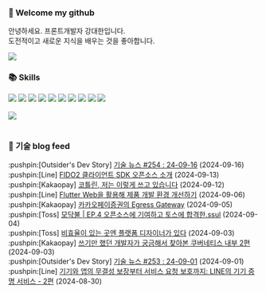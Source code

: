 ### 👋 Welcome my github

안녕하세요. 프론트개발자 강대한입니다.
<br>
도전적이고 새로운 지식을 배우는 것을 좋아합니다.

<!--
![header](https://capsule-render.vercel.app/api?type=Waving&color=auto&height=300&section=header&text=Welcome&fontAlignY=40&desc=KangDaeHan%20github%20&descSize=20&descAlignY=55&animation=fadeIn&fontSize=90)

**KangDaeHan/KangDaeHan** is a ✨ _special_ ✨ repository because its `README.md` (this file) appears on your GitHub profile.

Here are some ideas to get you started:

- 🔭 I’m currently working on ...
- 🌱 I’m currently learning ...
- 👯 I’m looking to collaborate on ...
- 🤔 I’m looking for help with ...
- 💬 Ask me about ...
- 📫 How to reach me: ...
- 😄 Pronouns: ...
- ⚡ Fun fact: ...
-->

<a href="https://twinfamily.github.io" target="_blank"><img src="https://img.shields.io/badge/Blog-121D33?style=flat-square&logo=blogger&logoColor=ffffff"/></a>

### :books: Skills
<a href="#" target="_blank"><img src="https://img.shields.io/badge/React-61DAFB?style=flat-square&logo=react&logoColor=ffffff"/></a>
<a href="#" target="_blank"><img src="https://img.shields.io/badge/Html5-E34F26?style=flat-square&logo=html5&logoColor=ffffff"/></a>
<a href="#" target="_blank"><img src="https://img.shields.io/badge/Javascript-F7DF1E?style=flat-square&logo=javascript&logoColor=ffffff"/></a>
<a href="#" target="_blank"><img src="https://img.shields.io/badge/Cssmodules-000000?style=flat-square&logo=cssmodules&logoColor=ffffff"/></a>
<a href="#" target="_blank"><img src="https://img.shields.io/badge/Node.js-339933?style=flat-square&logo=nodedotjs&logoColor=ffffff"/></a>
<a href="#" target="_blank"><img src="https://img.shields.io/badge/Typescript-3178C6?style=flat-square&logo=typescript&logoColor=ffffff"/></a>
<a href="#" target="_blank"><img src="https://img.shields.io/badge/Git-F05032?style=flat-square&logo=git&logoColor=ffffff"/></a>
<a href="#" target="_blank"><img src="https://img.shields.io/badge/Gitlab-FC6D26?style=flat-square&logo=gitlab&logoColor=ffffff"/></a>
<a href="#" target="_blank"><img src="https://img.shields.io/badge/Webpack-8DD6F9?style=flat-square&logo=webpack&logoColor=ffffff"/></a>
<a href="#" target="_blank"><img src="https://img.shields.io/badge/Vite-646CFF?style=flat-square&logo=vite&logoColor=ffffff"/></a>
<br><br>
<img src="https://github-readme-stats.vercel.app/api/top-langs/?username=KangDaeHan&layout=compact">
<br><br>
### :round_pushpin: 기술 blog feed
<!-- BLOG-POST-LIST:START --><div>:pushpin:[Outsider's Dev Story] <a target="_blank" href="https://blog.outsider.ne.kr/1734">기술 뉴스 #254 : 24-09-16</a> (2024-09-16)</div><div>:pushpin:[Line] <a target="_blank" href="https://techblog.lycorp.co.jp/ko/introducing-fido2-client-sdk-open-source">FIDO2 클라이언트 SDK 오픈소스 소개</a> (2024-09-13)</div><div>:pushpin:[Kakaopay] <a target="_blank" href="https://tech.kakaopay.com/post/katfun-joy-kotlin/">코틀린, 저는 이렇게 쓰고 있습니다</a> (2024-09-12)</div><div>:pushpin:[Line] <a target="_blank" href="https://techblog.lycorp.co.jp/ko/improve-development-experience-with-flutter-web">Flutter Web을 활용해 제품 개발 환경 개선하기</a> (2024-09-06)</div><div>:pushpin:[Kakaopay] <a target="_blank" href="https://tech.kakaopay.com/post/cilium-egress-gateway/">카카오페이증권의 Egress Gateway</a> (2024-09-05)</div><div>:pushpin:[Toss] <a target="_blank" href="https://toss.tech/article/firesidechat_frontend_4">모닥불 | EP.4 오픈소스에 기여하고 토스에 합격한.ssul</a> (2024-09-04)</div><div>:pushpin:[Toss] <a target="_blank" href="https://toss.tech/article/platform-designer-work">비효율이 있는 곳엔 플랫폼 디자이너가 있다</a> (2024-09-03)</div><div>:pushpin:[Kakaopay] <a target="_blank" href="https://tech.kakaopay.com/post/jack-k8s-internals-part-2/">쓰기만 했던 개발자가 궁금해서 찾아본 쿠버네티스 내부 2편</a> (2024-09-03)</div><div>:pushpin:[Outsider's Dev Story] <a target="_blank" href="https://blog.outsider.ne.kr/1733">기술 뉴스 #253 : 24-09-01</a> (2024-09-01)</div><div>:pushpin:[Line] <a target="_blank" href="https://techblog.lycorp.co.jp/ko/line-device-attestation-2">기기와 앱의 무결성 보장부터 서비스 요청 보호까지: LINE의 기기 증명 서비스 - 2편</a> (2024-08-30)</div><!-- BLOG-POST-LIST:END -->

<!-- ![Anurag's GitHub stats](https://github-readme-stats.vercel.app/api?username=KangDaeHan&show_icons=true&theme=radical) -->
